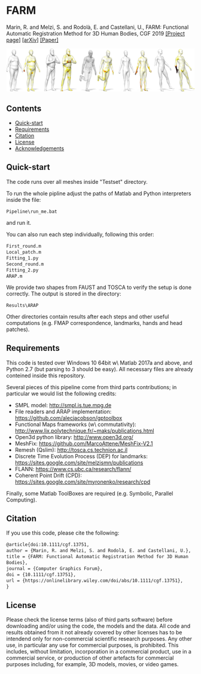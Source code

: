 # FARM
Marin, R. and Melzi, S. and Rodolà, E. and Castellani, U., FARM: Functional Automatic Registration Method for 3D Human Bodies, CGF 2019
[[Project page]](http://profs.scienze.univr.it/~marin/farm/index.html) [[arXiv]](https://arxiv.org/abs/1807.10517) [[Paper]](https://onlinelibrary.wiley.com/doi/full/10.1111/cgf.13751)

<p align="center">
<img src="teaser.png"
</p>
  
## Contents
* [Quick-start](https://github.com/riccardomarin/FARM#Quick-start)
* [Requirements](https://github.com/riccardomarin/FARM#requirements)
* [Citation](https://github.com/riccardomarin/FARM#citation)
* [License](https://github.com/riccardomarin/FARM#license)
* [Acknowledgements](https://github.com/riccardomarin/FARM#acknowledgements)

## Quick-start
The code runs over all meshes inside "Testset" directory. 

To run the whole pipline adjust the paths of Matlab and Python interpreters inside the file: 
```
Pipeline\run_me.bat
```
and run it.

You can also run each step individually, following this order:
```
First_round.m
Local_patch.m
Fitting_1.py
Second_round.m
Fitting_2.py
ARAP.m
```

We provide two shapes from FAUST and TOSCA to verify the setup is done correctly.
The output is stored in the directory:

```
Results\ARAP
```

Other directories contain results after each steps and other useful computations (e.g. FMAP correspondence, landmarks, hands and head patches).

## Requirements
This code is tested over Windows 10 64bit w\ Matlab 2017a and above, and Python 2.7 (but parsing to 3 should be easy). 
All necessary files are already conteined inside this repository.

Several pieces of this pipeline come from third parts contributions; in particular we would list the following credits:
* SMPL model: http://smpl.is.tue.mpg.de
* File readers and ARAP implementation: https://github.com/alecjacobson/gptoolbox
* Functional Maps frameworks (w\ commutativity): http://www.lix.polytechnique.fr/~maks/publications.html
* Open3d python library: http://www.open3d.org/
* MeshFix: https://github.com/MarcoAttene/MeshFix-V2.1
* Remesh (Qslim): http://tosca.cs.technion.ac.il
* Discrete Time Evolution Process (DEP) for landmarks: https://sites.google.com/site/melzismn/publications
* FLANN: https://www.cs.ubc.ca/research/flann/
* Coherent Point Drift (CPD): https://sites.google.com/site/myronenko/research/cpd

Finally, some Matlab ToolBoxes are required (e.g. Symbolic, Parallel Computing).

## Citation
If you use this code, please cite the following:
```
@article{doi:10.1111/cgf.13751,
author = {Marin, R. and Melzi, S. and Rodolà, E. and Castellani, U.},
title = {FARM: Functional Automatic Registration Method for 3D Human Bodies},
journal = {Computer Graphics Forum},
doi = {10.1111/cgf.13751},
url = {https://onlinelibrary.wiley.com/doi/abs/10.1111/cgf.13751},
}
```

## License
Please check the license terms (also of third parts software) before downloading and/or using the code, the models and the data. 
All code and results obtained from it not already covered by other licenses has to be intendend only for non-commercial scientific research purposes.
Any other use, in particular any use for commercial purposes, is prohibited. This includes, without limitation, incorporation in a commercial product, use in a commercial service, or production of other artefacts for commercial purposes including, for example, 3D models, movies, or video games. 
